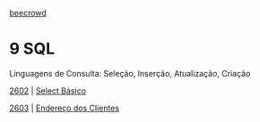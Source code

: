 [beecrowd](https://www.beecrowd.com.br/)

# 9 SQL 

Linguagens de Consulta: Seleção, Inserção, Atualização, Criação

[2602](/SQL/2602/) | [Select Básico](https://www.beecrowd.com.br/repository/UOJ_2602.html)

[2603](/SQL/2603/) | [Endereço dos Clientes](https://www.beecrowd.com.br/repository/UOJ_2603.html)
